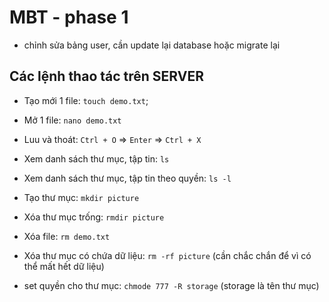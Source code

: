 # MBT - phase 1
- chỉnh sửa bảng user, cần update lại database hoặc migrate lại

## Các lệnh thao tác trên SERVER

- Tạo mới 1 file: `touch demo.txt`;
- Mở 1 file: `nano demo.txt`
- Luu và thoát: `Ctrl + O` => `Enter` => `Ctrl + X`

- Xem danh sách thư mục, tập tin: `ls` 
- Xem danh sách thư mục, tập tin theo quyền: `ls -l`

- Tạo thư mục: `mkdir picture`
- Xóa thư mục trống: `rmdir picture`
- Xóa file: `rm demo.txt`
- Xóa thư mục có chứa dữ liệu: `rm -rf picture` (cần chắc chắn để vì có thể mất hết dữ liệu)

- set quyền cho thư mục: `chmode 777 -R storage` (storage là tên thư mục)